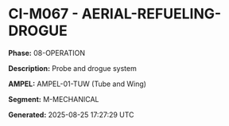 # CI-M067 - AERIAL-REFUELING-DROGUE

**Phase:** 08-OPERATION

**Description:** Probe and drogue system

**AMPEL:** AMPEL-01-TUW (Tube and Wing)

**Segment:** M-MECHANICAL

**Generated:** 2025-08-25 17:27:29 UTC

